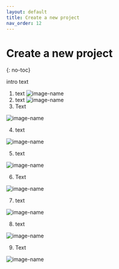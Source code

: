 ```yaml
---
layout: default
title: Create a new project
nav_order: 12
---
```

# Create a new project
{: no-toc}

intro text

1. text
![image-name](url?raw=true "alt text here") 
2. text
![image-name](url?raw=true "alt text here") 
3. Text

![image-name](url?raw=true "alt text here")

4. text

![image-name](url?raw=true "alt text here") 

5. text

![image-name](url?raw=true "alt text here") 

6. Text

![image-name](url?raw=true "alt text here")

7. text

![image-name](url?raw=true "alt text here") 

8. text

![image-name](url?raw=true "alt text here") 

9. Text

![image-name](url?raw=true "alt text here")
